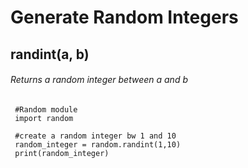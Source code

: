 # Generate Random Integers

## randint(a, b)
###### Returns a random integer between a and b

     #Random module
     import random 

     #create a random integer bw 1 and 10
     random_integer = random.randint(1,10)
     print(random_integer)



